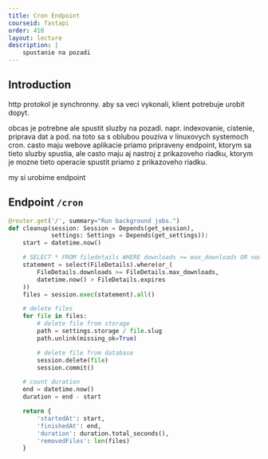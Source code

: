 ```yaml
---
title: Cron Endpoint
courseid: fastapi
order: 410
layout: lecture
description: |
    spustanie na pozadi
---
```


## Introduction

http protokol je synchronny. aby sa veci vykonali, klient potrebuje urobit dopyt.

obcas je potrebne ale spustit sluzby na pozadi. napr. indexovanie, cistenie, priprava dat a pod. na toto sa s oblubou pouziva v linuxovych systemoch cron. casto maju webove aplikacie priamo pripraveny endpoint, ktorym sa tieto sluzby spustia, ale casto maju aj nastroj z prikazoveho riadku, ktorym je mozne tieto operacie spustit priamo z prikazoveho riadku.

my si urobime endpoint


## Endpoint `/cron`

```python
@router.get('/', summary="Run background jobs.")
def cleanup(session: Session = Depends(get_session),
            settings: Settings = Depends(get_settings)):
    start = datetime.now()

    # SELECT * FROM filedetails WHERE downloads >= max_downloads OR now() > expires;
    statement = select(FileDetails).where(or_(
        FileDetails.downloads >= FileDetails.max_downloads,
        datetime.now() > FileDetails.expires
    ))
    files = session.exec(statement).all()

    # delete files
    for file in files:
        # delete file from storage
        path = settings.storage / file.slug
        path.unlink(missing_ok=True)

        # delete file from database
        session.delete(file)
        session.commit()

    # count duration
    end = datetime.now()
    duration = end - start

    return {
        'startedAt': start,
        'finishedAt': end,
        'duration': duration.total_seconds(),
        'removedFiles': len(files)
    }
```
